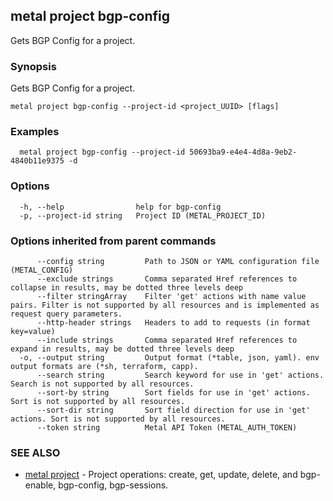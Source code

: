 ## metal project bgp-config

Gets BGP Config for a project.

### Synopsis

Gets BGP Config for a project.

```
metal project bgp-config --project-id <project_UUID> [flags]
```

### Examples

```
  metal project bgp-config --project-id 50693ba9-e4e4-4d8a-9eb2-4840b11e9375 -d 
```

### Options

```
  -h, --help                help for bgp-config
  -p, --project-id string   Project ID (METAL_PROJECT_ID)
```

### Options inherited from parent commands

```
      --config string         Path to JSON or YAML configuration file (METAL_CONFIG)
      --exclude strings       Comma separated Href references to collapse in results, may be dotted three levels deep
      --filter stringArray    Filter 'get' actions with name value pairs. Filter is not supported by all resources and is implemented as request query parameters.
      --http-header strings   Headers to add to requests (in format key=value)
      --include strings       Comma separated Href references to expand in results, may be dotted three levels deep
  -o, --output string         Output format (*table, json, yaml). env output formats are (*sh, terraform, capp).
      --search string         Search keyword for use in 'get' actions. Search is not supported by all resources.
      --sort-by string        Sort fields for use in 'get' actions. Sort is not supported by all resources.
      --sort-dir string       Sort field direction for use in 'get' actions. Sort is not supported by all resources.
      --token string          Metal API Token (METAL_AUTH_TOKEN)
```

### SEE ALSO

* [metal project](metal_project.md)	 - Project operations: create, get, update, delete, and bgp-enable, bgp-config, bgp-sessions.

